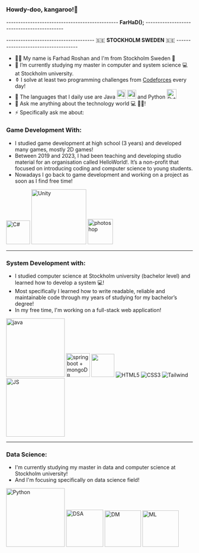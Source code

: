 ### Howdy-doo, kangaroo!👋
----------------------------------------------- **FarHaD();** -------------------------------------------

------------------------------------- 🇸🇪 **STOCKHOLM SWEDEN** :sweden: ------------------------------------
- 👨‍💻 My name is Farhad Roshan and I'm from Stockholm Sweden 🌅
- 🔭 I’m currently studying my master in computer and system science 💻 at Stockholm university.
- ⚱ I solve at least two programming challenges from <a href="https://codeforces.com/problemset/" target="_blank">Codeforces</a> every day!
- 🧨 The languages that I daily use are Java <img src="https://icons.iconarchive.com/icons/dakirby309/simply-styled/128/Java-icon.png" width="24" height="24" alt="javaicon"> <img width="24" src="https://icons.iconarchive.com/icons/kzzu/i-love-you/128/Coffee-brown-icon.png" alt="javacup">
and Python <img src="https://icons.iconarchive.com/icons/cornmanthe3rd/plex/128/Other-python-icon.png" alt="PythonIcon" width="26" height=auto>
- 💬 Ask me anything about the technology world 💻 📱🔆!
- ⚡ Specifically ask me about:

### Game Development With:
* I studied game development at high school (3 years) and developed many games, mostly 2D games!
* Between 2019 and 2023, I had been teaching and developing studio material for an organisation called HelloWorld!. It’s a non-profit that focused on introducing coding and computer science to young students.
* Nowadays I go back to game development and working on a project as soon as I find free time!
  
<img src="https://img.icons8.com/?size=1x&id=55251&format=png" width="64" alt="C#"> <img src="https://www.vectorlogo.zone/logos/unity3d/unity3d-ar21.svg" width="148" alt="Unity">
<img src="https://img.icons8.com/?size=1x&id=dwfuFrQfNSOo&format=png" alt="photoshop" width="68" >
<hr/>

### System Development with: 
* I studied computer science at Stockholm university (bachelor level) and learned how to develop a system 💻!
* Most specifically I learned how to write readable, reliable and maintainable code through my years of studying for my bachelor’s degree!
* In my free time, I'm working on a full-stack web application!

<img src="https://www.vectorlogo.zone/logos/java/java-ar21.svg" alt="java" width="158"> <img src="https://img.icons8.com/?size=50&id=90519&format=png" alt="spring boot + mongoDB" width="64"> <img src="https://www.vectorlogo.zone/logos/mongodb/mongodb-icon.svg" width="62"> <img src="https://www.vectorlogo.zone/logos/w3_html5/w3_html5-icon.svg" alt="HTML5"> <img src="https://www.vectorlogo.zone/logos/w3_css/w3_css-icon.svg" alt="CSS3"> <img src="https://www.vectorlogo.zone/logos/tailwindcss/tailwindcss-icon.svg" alt="Tailwind"> <img src="https://www.vectorlogo.zone/logos/javascript/javascript-ar21.svg" width="158" alt="JS">
<hr/>

### Data Science:
* I'm currently studying my master in data and computer science at Stockholm university! 
* And I'm focusing specifically on data science field!

<img src="https://www.vectorlogo.zone/logos/python/python-ar21.svg" width="158" alt="Python"> <img src="https://www.learnsimpli.com/wp-content/uploads/2021/05/Data-structure-and-algorithms.png" width="100" alt="DSA"> <img src="https://static.thenounproject.com/png/3929129-200.png" width="98" alt="DM"> <img src="https://cdn.iconscout.com/icon/premium/png-256-thumb/machine-learning-2442283-2028132.png" width="98" alt="ML"> 

<!--👢
**Darknight47/Darknight47** is a ✨ _special_ ✨ repository because its `README.md` (this file) appears on your GitHub profile.

Here are some ideas to get you started:

- 🔭 I’m currently working on ...
- 🌱 I’m currently learning ...
- 👯 I’m looking to collaborate on ...
- 🤔 I’m looking for help with ...
- 💬 Ask me about ...
- 📫 How to reach me: ...
- 😄 Pronouns: ...
- ⚡ Fun fact: ...
-->

